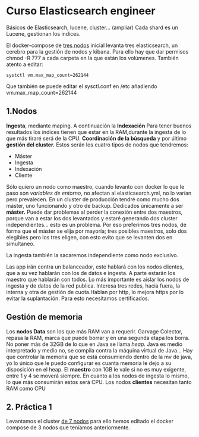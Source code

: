 # Curso Elasticsearch engineer

Básicos de Elasticsearch, lucene, cluster... (ampliar) Cada shard es un Lucene, gestionan los indices.

El docker-compose de [tres nodos](https://github.com/drj3ky11/Elasticsearch-course/blob/master/elk-3cluster.yml) inicial levanta tres elasticsearch, un cerebro para la gestión de nodos y kibana. Para ello hay que dar permisos chmod -R 777 a cada carpeta en la que están los volúmenes. También atento a editar:

`systctl vm.max_map_count=262144`

Que también se puede editar el sysctl.conf en /etc añadiendo vm.max_map_count=262144

## 1.Nodos

**Ingesta**, mediante maping. A continuación la **Indexación** Para tener buenos resultados los índices tienen que estar en la RAM,durante la ingesta de lo que más tiraré será de la CPU. **Coordinación de la búsqueda** y por último **gestión del cluster.**  Estos serán los cuatro tipos de nodos que tendremos:

+ Máster
+ Ingesta
+ Indexación
+ Cliente

Sólo quiero un nodo como maestro, cuando levanto con docker lo que le paso son *variables de entorno*, no afectan al elasticsearch.yml, no lo varían pero prevalecen. En un cluster de producción tendré como mucho dos máster, uno funcionando y otro de backup. Dedicados únicamente a ser **máster.** Puede dar problemas al perder la conexión entre dos maestros, porque van a estar los dos levantados y estaré generando dos cluster independientes... esto es un problema. Por eso preferimos tres nodos, de forma que el máster se elija por mayoría; tres posibles maestros, solo dos elegibles pero los tres eligen, con esto evito que se levanten dos en simultaneo.

La ingesta también la sacaremos independiente como nodo exclusivo.

Las app irán contra un balanceador, este hablará con los nodos clientes, que a su vez hablarán con los de datos e ingesta. A parte estarán los maestro que hablarán con todos. Lo más importante es aislar los nodos de ingesta y de datos de la red publica. Interesa tres redes, hacia fuera, la interna y otra de gestión de cuota.Hablan por http, lo mejora https por lo evitar la suplantación. Para esto necesitamos certificados.

## Gestión de memoria

Los **nodos Data** son los que más RAM van a requerir. Garvage Colector, repasa la RAM, marca que puede borrar y en una segunda etapa los borra. No poner más de 32GB de lo que en Java se llama *heap.* Java es medio interpretado y medio no, se compila contra la máquina virtual de Java... Hay que controlar la memoria que se está consumiendo dentro de la mv de java, yo lo único que le puedo configurar es cuanta memoria le dejo a su disposición en el heap. 
El **maestro** con 1GB le vale si no es muy exigente, entre 1 y 4 se moverá siempre. En cuanto a los nodos de ingesta lo mismo, lo que más consumirán estos será CPU. Los nodos **clientes** necesitan tanto RAM como CPU

## 2. Práctica 1

Levantamos el cluster [de 7 nodos](https://github.com/drj3ky11/Elasticsearch-course/blob/master/elk-cluster7node.yml) para ello hemos editado el docker compose de 3 nodos que teníamos anteriormente.
